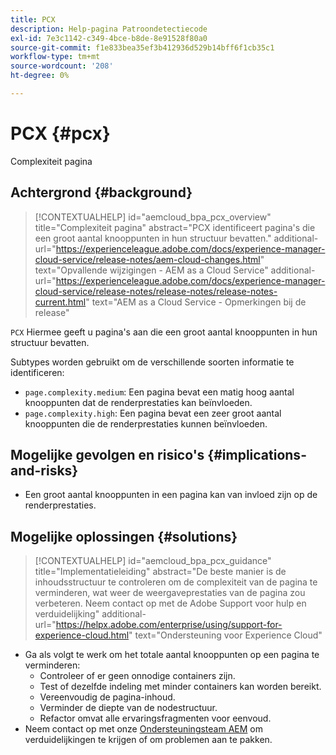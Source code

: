 ```yaml
---
title: PCX
description: Help-pagina Patroondetectiecode
exl-id: 7e3c1142-c349-4bce-b8de-8e91528f80a0
source-git-commit: f1e833bea35ef3b412936d529b14bff6f1cb35c1
workflow-type: tm+mt
source-wordcount: '208'
ht-degree: 0%

---
```


# PCX {#pcx}

Complexiteit pagina

## Achtergrond {#background}

>[!CONTEXTUALHELP]
>id="aemcloud_bpa_pcx_overview"
>title="Complexiteit pagina"
>abstract="PCX identificeert pagina&#39;s die een groot aantal knooppunten in hun structuur bevatten."
>additional-url="https://experienceleague.adobe.com/docs/experience-manager-cloud-service/release-notes/aem-cloud-changes.html" text="Opvallende wijzigingen - AEM as a Cloud Service"
>additional-url="https://experienceleague.adobe.com/docs/experience-manager-cloud-service/release-notes/release-notes/release-notes-current.html" text="AEM as a Cloud Service - Opmerkingen bij de release"

`PCX` Hiermee geeft u pagina&#39;s aan die een groot aantal knooppunten in hun structuur bevatten.

Subtypes worden gebruikt om de verschillende soorten informatie te identificeren:

* `page.complexity.medium`: Een pagina bevat een matig hoog aantal knooppunten dat de renderprestaties kan beïnvloeden.
* `page.complexity.high`: Een pagina bevat een zeer groot aantal knooppunten die de renderprestaties kunnen beïnvloeden.

## Mogelijke gevolgen en risico&#39;s {#implications-and-risks}

* Een groot aantal knooppunten in een pagina kan van invloed zijn op de renderprestaties.

## Mogelijke oplossingen {#solutions}

>[!CONTEXTUALHELP]
>id="aemcloud_bpa_pcx_guidance"
>title="Implementatieleiding"
>abstract="De beste manier is de inhoudsstructuur te controleren om de complexiteit van de pagina te verminderen, wat weer de weergaveprestaties van de pagina zou verbeteren. Neem contact op met de Adobe Support voor hulp en verduidelijking"
>additional-url="https://helpx.adobe.com/enterprise/using/support-for-experience-cloud.html" text="Ondersteuning voor Experience Cloud"

* Ga als volgt te werk om het totale aantal knooppunten op een pagina te verminderen:
   * Controleer of er geen onnodige containers zijn.
   * Test of dezelfde indeling met minder containers kan worden bereikt.
   * Vereenvoudig de pagina-inhoud.
   * Verminder de diepte van de nodestructuur.
   * Refactor omvat alle ervaringsfragmenten voor eenvoud.
* Neem contact op met onze [Ondersteuningsteam AEM](https://helpx.adobe.com/enterprise/using/support-for-experience-cloud.html) om verduidelijkingen te krijgen of om problemen aan te pakken.
